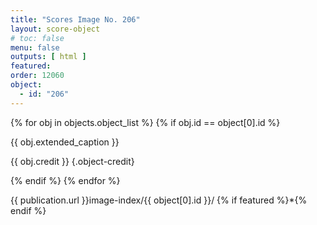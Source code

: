 ```yaml
---
title: "Scores Image No. 206"
layout: score-object
# toc: false
menu: false
outputs: [ html ]
featured: 
order: 12060
object:
  - id: "206"
---
```


{% for obj in objects.object_list %}
{% if obj.id == object[0].id %}

{{ obj.extended_caption }}

{{ obj.credit }} {.object-credit}

{% endif %}
{% endfor %}

<div class="object-credit object-url is-print-only">

{{ publication.url }}image-index/{{ object[0].id }}/ {% if featured %}*{% endif %}

</div>
